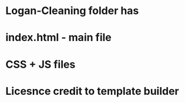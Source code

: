 # Logan-Cleaning folder has 
# index.html - main file 
# CSS + JS files 
# Licesnce credit to template builder  

